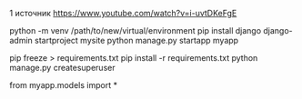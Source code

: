 
1 источник
https://www.youtube.com/watch?v=i-uvtDKeFgE

python -m venv /path/to/new/virtual/environment pip install django django-admin startproject mysite python manage.py startapp myapp

pip freeze > requirements.txt
pip install -r requirements.txt python manage.py createsuperuser

from myapp.models import *